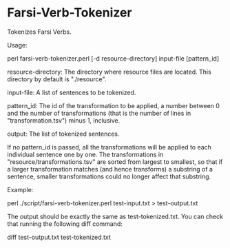 Farsi-Verb-Tokenizer
====================

Tokenizes Farsi Verbs.

Usage:

perl farsi-verb-tokenizer.perl [-d resource-directory] input-file [pattern_id]

resource-directory:
	The directory where resource files are located. This directory by default is "./resource". 

input-file:
	A list of sentences to be tokenized.

pattern_id:
	 The id of the transformation to be applied, a number between 0 and the number of transformations (that is the number of lines in "transformation.tsv") minus 1, inclusive.
	 
output:
	The list of tokenized sentences.
	
If no pattern_id is passed, all the transformations will be applied to each individual sentence one by one. 
The transformations in "resource/transformations.tsv" are sorted from largest to smallest, so that if a larger transformation matches (and hence transforms) a substring of a sentence, smaller transformations could no longer affect that substring. 

Example:

perl ./script/farsi-verb-tokenizer.perl test-input.txt > test-output.txt

The output should be exactly the same as test-tokenized.txt. You can check that running the following diff command:

diff test-output.txt test-tokenized.txt
